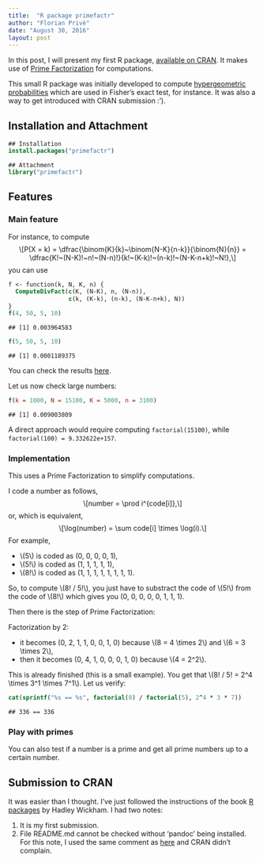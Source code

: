 ```yaml
---
title:  "R package primefactr"
author: "Florian Privé"
date: "August 30, 2016"
layout: post
---
```




<section class="main-content">
<p>In this post, I will present my first R package, <a href="https://cran.r-project.org/web/packages/primefactr/index.html">available on CRAN</a>. It makes use of <a href="https://en.wikipedia.org/wiki/Prime_factor">Prime Factorization</a> for computations.</p>
<p>This small R package was initially developed to compute <a href="https://en.wikipedia.org/wiki/Hypergeometric_distribution">hypergeometric probabilities</a> which are used in Fisher’s exact test, for instance. It was also a way to get introduced with CRAN submission :’).</p>
<div id="installation-and-attachment" class="section level2">
<h2>Installation and Attachment</h2>
<div class="sourceCode"><pre class="sourceCode r"><code class="sourceCode r">## Installation
<span class="kw">install.packages</span>(<span class="st">&quot;primefactr&quot;</span>)</code></pre></div>
<div class="sourceCode"><pre class="sourceCode r"><code class="sourceCode r">## Attachment
<span class="kw">library</span>(<span class="st">&quot;primefactr&quot;</span>)</code></pre></div>
</div>
<div id="features" class="section level2">
<h2>Features</h2>
<div id="main-feature" class="section level3">
<h3>Main feature</h3>
<p>For instance, to compute <span class="math display">\[P(X = k) = \dfrac{\binom{K}{k}~\binom{N-K}{n-k}}{\binom{N}{n}} = \dfrac{K!~(N-K)!~n!~(N-n)!}{k!~(K-k)!~(n-k)!~(N-K-n+k)!~N!},\]</span> you can use</p>
<div class="sourceCode"><pre class="sourceCode r"><code class="sourceCode r">f &lt;-<span class="st"> </span>function(k, N, K, n) {
  <span class="kw">ComputeDivFact</span>(<span class="kw">c</span>(K, (N-K), n, (N-n)),
                 <span class="kw">c</span>(k, (K-k), (n-k), (N-K-n+k), N))
}
<span class="kw">f</span>(<span class="dv">4</span>, <span class="dv">50</span>, <span class="dv">5</span>, <span class="dv">10</span>)</code></pre></div>
<pre><code>## [1] 0.003964583</code></pre>
<div class="sourceCode"><pre class="sourceCode r"><code class="sourceCode r"><span class="kw">f</span>(<span class="dv">5</span>, <span class="dv">50</span>, <span class="dv">5</span>, <span class="dv">10</span>)</code></pre></div>
<pre><code>## [1] 0.0001189375</code></pre>
<p>You can check the results <a href="https://en.wikipedia.org/wiki/Hypergeometric_distribution#Application_and_example">here</a>.</p>
<p>Let us now check large numbers:</p>
<div class="sourceCode"><pre class="sourceCode r"><code class="sourceCode r"><span class="kw">f</span>(<span class="dt">k =</span> <span class="dv">1000</span>, <span class="dt">N =</span> <span class="dv">15100</span>, <span class="dt">K =</span> <span class="dv">5000</span>, <span class="dt">n =</span> <span class="dv">3100</span>)</code></pre></div>
<pre><code>## [1] 0.009003809</code></pre>
<p>A direct approach would require computing <code>factorial(15100)</code>, while <code>factorial(100) = 9.332622e+157</code>.</p>
</div>
<div id="implementation" class="section level3">
<h3>Implementation</h3>
<p>This uses a Prime Factorization to simplify computations.</p>
<p>I code a number as follows, <span class="math display">\[number = \prod i^{code[i]},\]</span> or, which is equivalent, <span class="math display">\[\log(number) = \sum code[i] \times \log(i).\]</span> For example,</p>
<ul>
<li><span class="math inline">\(5\)</span> is coded as (0, 0, 0, 0, 1),</li>
<li><span class="math inline">\(5!\)</span> is coded as (1, 1, 1, 1, 1),</li>
<li><span class="math inline">\(8!\)</span> is coded as (1, 1, 1, 1, 1, 1, 1, 1).</li>
</ul>
<p>So, to compute <span class="math inline">\(8! / 5!\)</span>, you just have to substract the code of <span class="math inline">\(5!\)</span> from the code of <span class="math inline">\(8!\)</span> which gives you (0, 0, 0, 0, 0, 1, 1, 1).</p>
<p>Then there is the step of Prime Factorization:</p>
<p>Factorization by 2:</p>
<ul>
<li>it becomes (0, 2, 1, 1, 0, 0, 1, 0) because <span class="math inline">\(8 = 4 \times 2\)</span> and <span class="math inline">\(6 = 3 \times 2\)</span>,</li>
<li>then it becomes (0, 4, 1, 0, 0, 0, 1, 0) because <span class="math inline">\(4 = 2^2\)</span>.</li>
</ul>
<p>This is already finished (this is a small example). You get that <span class="math inline">\(8! / 5! = 2^4 \times 3^1 \times 7^1\)</span>. Let us verify:</p>
<div class="sourceCode"><pre class="sourceCode r"><code class="sourceCode r"><span class="kw">cat</span>(<span class="kw">sprintf</span>(<span class="st">&quot;%s == %s&quot;</span>, <span class="kw">factorial</span>(<span class="dv">8</span>) /<span class="st"> </span><span class="kw">factorial</span>(<span class="dv">5</span>), <span class="dv">2</span>^<span class="dv">4</span> *<span class="st"> </span><span class="dv">3</span> *<span class="st"> </span><span class="dv">7</span>))</code></pre></div>
<pre><code>## 336 == 336</code></pre>
</div>
<div id="play-with-primes" class="section level3">
<h3>Play with primes</h3>
<p>You can also test if a number is a prime and get all prime numbers up to a certain number.</p>
</div>
</div>
<div id="submission-to-cran" class="section level2">
<h2>Submission to CRAN</h2>
<p>It was easier than I thought. I’ve just followed the instructions of the book <a href="http://r-pkgs.had.co.nz/">R packages</a> by Hadley Wickham. I had two notes:</p>
<ol style="list-style-type: decimal">
<li>It is my first submission.</li>
<li>File README.md cannot be checked without ‘pandoc’ being installed. For this note, I used the same comment as <a href="https://github.com/klarsen1/Information/blob/b3a826a6f8a38aa8c664156cef4f16edae196ec3/cran-comments.md#r-cmd-check-results">here</a> and CRAN didn’t complain.</li>
</ol>
</div>
</section>

